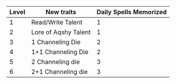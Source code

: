 
| Level | New traits           | Daily Spells Memorized |
| ----- | -------------------- | ---------------------- |
| 1     | Read/Write Talent    | 1                      |
| 2     | Lore of Aqshy Talent | 1                      |
| 3     | 1 Channeling Die     | 2                      |
| 4     | 1+1 Channeling Die   | 2                      |
| 5     | 2 Channeling die     | 3                      |
| 6     | 2+1 Channeling die   | 3                      |
